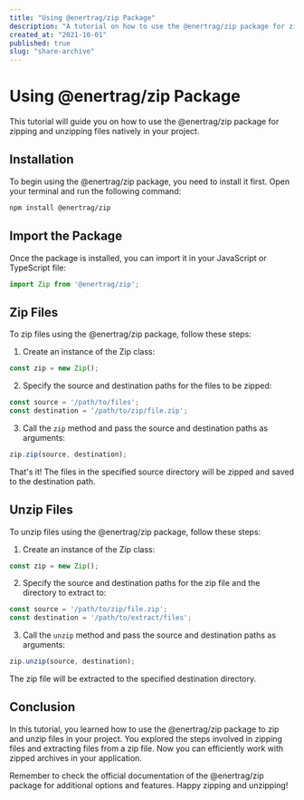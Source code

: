 ```yaml
---
title: "Using @enertrag/zip Package"
description: "A tutorial on how to use the @enertrag/zip package for zipping and unzipping files."
created_at: "2021-10-01"
published: true
slug: "share-archive"
---
```


# Using @enertrag/zip Package

This tutorial will guide you on how to use the @enertrag/zip package for zipping and unzipping files natively in your project.

## Installation

To begin using the @enertrag/zip package, you need to install it first. Open your terminal and run the following command:

```bash
npm install @enertrag/zip
```

## Import the Package

Once the package is installed, you can import it in your JavaScript or TypeScript file:

```javascript
import Zip from '@enertrag/zip';
```

## Zip Files

To zip files using the @enertrag/zip package, follow these steps:

1. Create an instance of the Zip class:

```javascript
const zip = new Zip();
```

2. Specify the source and destination paths for the files to be zipped:

```javascript
const source = '/path/to/files';
const destination = '/path/to/zip/file.zip';
```

3. Call the `zip` method and pass the source and destination paths as arguments:

```javascript
zip.zip(source, destination);
```

That's it! The files in the specified source directory will be zipped and saved to the destination path.

## Unzip Files

To unzip files using the @enertrag/zip package, follow these steps:

1. Create an instance of the Zip class:

```javascript
const zip = new Zip();
```

2. Specify the source and destination paths for the zip file and the directory to extract to:

```javascript
const source = '/path/to/zip/file.zip';
const destination = '/path/to/extract/files';
```

3. Call the `unzip` method and pass the source and destination paths as arguments:

```javascript
zip.unzip(source, destination);
```

The zip file will be extracted to the specified destination directory.

## Conclusion

In this tutorial, you learned how to use the @enertrag/zip package to zip and unzip files in your project. You explored the steps involved in zipping files and extracting files from a zip file. Now you can efficiently work with zipped archives in your application.

Remember to check the official documentation of the @enertrag/zip package for additional options and features. Happy zipping and unzipping!